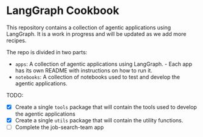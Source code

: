 # LangGraph Cookbook

This repository contains a collection of agentic applications using LangGraph. It is a work in progress and will be updated as we add more recipes.

The repo is divided in two parts:

- `apps`: A collection of agentic applications using LangGraph.
      - Each app has its own README with instructions on how to run it.
- `notebooks`: A collection of notebooks used to test and develop the agentic applications.

TODO:
- [x] Create a single `tools` package that will contain the tools used to develop the agentic applications
- [x] Create a single `utils` package that will contain the utility functions.
- [ ] Complete the job-search-team app
